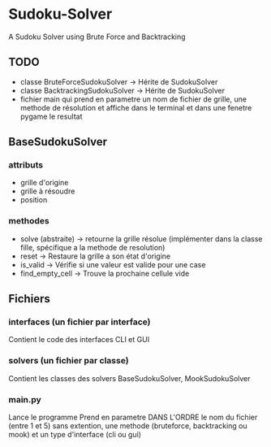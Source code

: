 # Sudoku-Solver
A Sudoku Solver using Brute Force and Backtracking

## TODO
- classe BruteForceSudokuSolver -> Hérite de SudokuSolver
- classe BacktrackingSudokuSolver -> Hérite de SudokuSolver
- fichier main qui prend en parametre un nom de fichier de grille, une methode de résolution et affiche dans le terminal et dans une fenetre pygame le resultat

## BaseSudokuSolver
### attributs
- grille d'origine
- grille à résoudre
- position

### methodes
- solve (abstraite) -> retourne la grille résolue (implémenter dans la classe fille, spécifique a la methode de resolution)
- reset -> Restaure la grille a son état d'origine
- is_valid -> Vérifie si une valeur est valide pour une case
- find_empty_cell -> Trouve la prochaine cellule vide

## Fichiers
### interfaces (un fichier par interface)
Contient le code des interfaces CLI et GUI

### solvers (un fichier par classe)
Contient les classes des solvers BaseSudokuSolver, MookSudokuSolver

### main.py
Lance le programme
Prend en parametre DANS L'ORDRE le nom du fichier (entre 1 et 5) sans extention, une methode (bruteforce, backtracking ou mook) et un type d'interface (cli ou gui)

